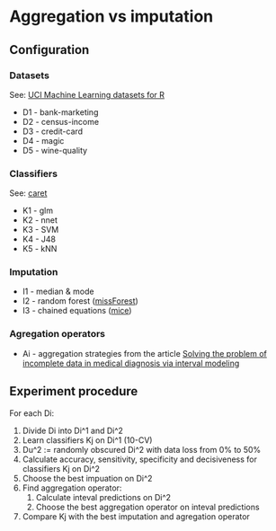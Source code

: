 # Aggregation vs imputation

## Configuration

### Datasets

See: [UCI Machine Learning datasets for R](https://github.com/andre-wojtowicz/uci-ml-to-r)

 * D1 - bank-marketing
 * D2 - census-income
 * D3 - credit-card
 * D4 - magic
 * D5 - wine-quality

### Classifiers

See: [caret](https://topepo.github.io/caret)

 * K1 - glm
 * K2 - nnet
 * K3 - SVM
 * K4 - J48
 * K5 - kNN

### Imputation

 * I1 - median & mode
 * I2 - random forest ([missForest](https://github.com/stekhoven/missForest))
 * I3 - chained equations ([mice](http://dx.doi.org/10.18637/jss.v045.i03))

### Agregation operators

 * Ai - aggregation strategies from the article [Solving the problem of incomplete data in medical diagnosis via interval modeling](http://dx.doi.org/10.1016/j.asoc.2016.05.029)

## Experiment procedure

For each Di:

 1. Divide Di into Di^1 and Di^2
 1. Learn classifiers Kj on Di^1 (10-CV)
 1. Du^2 := randomly obscured Di^2 with data loss from 0% to 50%
 1. Calculate accuracy, sensitivity, specificity and decisiveness for classifiers Kj on Di^2
 1. Choose the best impuation on Di^2
 1. Find aggregation operator:
    1. Calculate inteval predictions on Di^2
    1. Choose the best aggregation operator on inteval predictions
 1. Compare Kj with the best imputation and agregation operator
